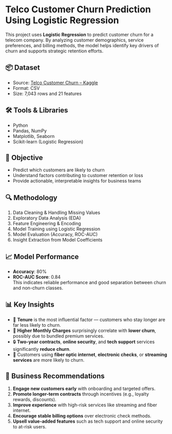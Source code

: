 # Telco Customer Churn Prediction Using Logistic Regression

This project uses **Logistic Regression** to predict customer churn for a telecom company. By analyzing customer demographics, service preferences, and billing methods, the model helps identify key drivers of churn and supports strategic retention efforts.

## 📦 Dataset
- Source: [Telco Customer Churn – Kaggle](https://www.kaggle.com/datasets/blastchar/telco-customer-churn)
- Format: CSV
- Size: 7,043 rows and 21 features

## 🛠 Tools & Libraries
- Python
- Pandas, NumPy
- Matplotlib, Seaborn
- Scikit-learn (Logistic Regression)

## 🎯 Objective
- Predict which customers are likely to churn
- Understand factors contributing to customer retention or loss
- Provide actionable, interpretable insights for business teams

## 🔍 Methodology
1. Data Cleaning & Handling Missing Values
2. Exploratory Data Analysis (EDA)
3. Feature Engineering & Encoding
4. Model Training using Logistic Regression
5. Model Evaluation (Accuracy, ROC-AUC)
6. Insight Extraction from Model Coefficients

## 📈 Model Performance
- **Accuracy**: 80%
- **ROC-AUC Score**: 0.84  
This indicates reliable performance and good separation between churn and non-churn classes.

## 📊 Key Insights

- 🧭 **Tenure** is the most influential factor — customers who stay longer are far less likely to churn.
- 💸 **Higher Monthly Charges** surprisingly correlate with **lower churn**, possibly due to bundled premium services.
- 🔒 **Two-year contracts**, **online security**, and **tech support** services significantly **reduce churn**.
- 🚨 Customers using **fiber optic internet**, **electronic checks**, or **streaming services** are more likely to churn.

## 📌 Business Recommendations

1. **Engage new customers early** with onboarding and targeted offers.
2. **Promote longer-term contracts** through incentives (e.g., loyalty rewards, discounts).
3. **Improve experience** with high-risk services like streaming and fiber internet.
4. **Encourage stable billing options** over electronic check methods.
5. **Upsell value-added features** such as tech support and online security to at-risk users.
